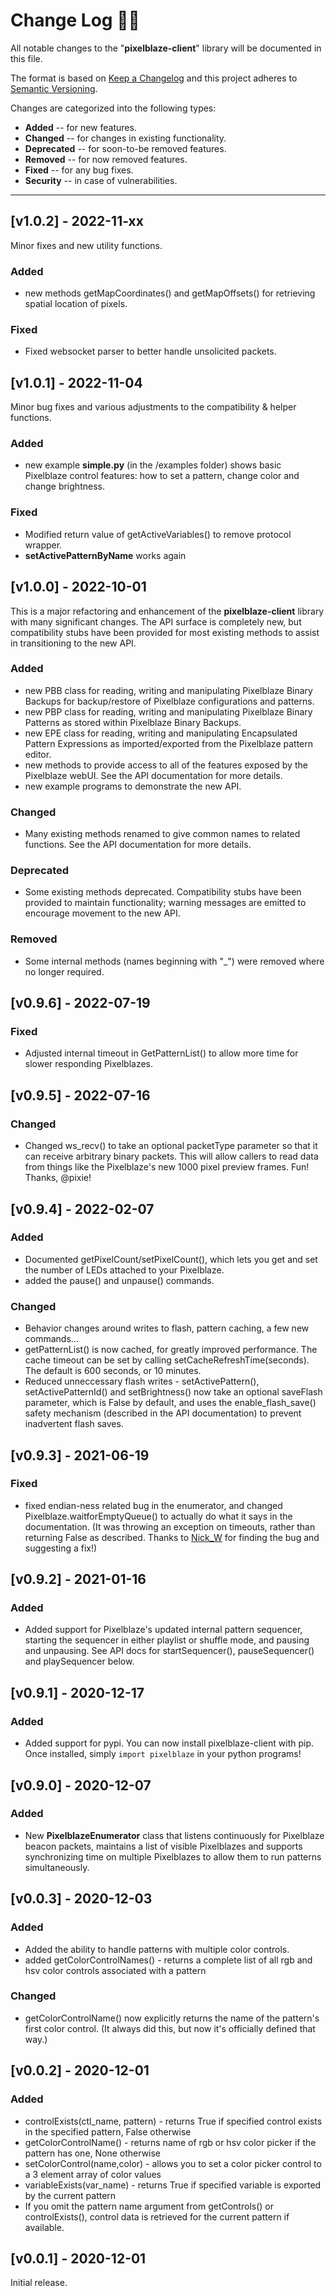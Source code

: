 # **Change Log** 📜📝

All notable changes to the "**pixelblaze-client**" library will be documented in this file.

The format is based on [Keep a Changelog](https://keepachangelog.com/en/1.0.0/) and this project adheres to [Semantic Versioning](https://semver.org/spec/v2.0.0.html).

Changes are categorized into the following types:
- **Added** -- for new features.
- **Changed** -- for changes in existing functionality.
- **Deprecated** -- for soon-to-be removed features.
- **Removed** -- for now removed features.
- **Fixed** -- for any bug fixes.
- **Security** -- in case of vulnerabilities.

---

## [**v1.0.2**] - 2022-11-xx

Minor fixes and new utility functions.

### Added

* new methods getMapCoordinates() and getMapOffsets() for retrieving spatial location of pixels.

### Fixed

* Fixed websocket parser to better handle unsolicited packets.


## [**v1.0.1**] - 2022-11-04

Minor bug fixes and various adjustments to the compatibility & helper functions.

### Added

* new example **simple.py** (in the /examples folder) shows basic Pixelblaze control features: how to set a pattern, change color and change brightness.


### Fixed

* Modified return value of getActiveVariables() to remove protocol wrapper.
* **setActivePatternByName** works again


## [**v1.0.0**] - 2022-10-01

This is a major refactoring and enhancement of the **pixelblaze-client** library with many significant changes. The API surface is completely new, but compatibility stubs have been provided for most existing methods to assist in transitioning to the new API.

### Added

* new PBB class for reading, writing and manipulating Pixelblaze Binary Backups for backup/restore of Pixelblaze configurations and patterns.
* new PBP class for reading, writing and manipulating Pixelblaze Binary Patterns as stored within Pixelblaze Binary Backups.
* new EPE class for reading, writing and manipulating Encapsulated Pattern Expressions as imported/exported from the Pixelblaze pattern editor.
* new methods to provide access to all of the features exposed by the Pixelblaze webUI. See the API documentation for more details.
* new example programs to demonstrate the new API.

### Changed

* Many existing methods renamed to give common names to related functions.  See the API documentation for more details.

### Deprecated

* Some existing methods deprecated.  Compatibility stubs have been provided to maintain functionality; warning messages are emitted to encourage movement to the new API.

### Removed

* Some internal methods (names beginning with "_") were removed where no longer required.


## [**v0.9.6**] - 2022-07-19

### Fixed

- Adjusted internal timeout in GetPatternList() to allow more time for slower 
responding Pixelblazes.  

## [**v0.9.5**] - 2022-07-16

### Changed

- Changed ws_recv() to take an optional packetType parameter so that it can receive
arbitrary binary packets.  This will allow callers to read data from things like
the Pixelblaze's new 1000 pixel preview frames. Fun!  Thanks, @pixie!

## [**v0.9.4**] - 2022-02-07

### Added
- Documented getPixelCount/setPixelCount(), which lets you get and set the number of LEDs attached to your Pixelblaze.
- added the pause() and unpause() commands. 

### Changed

- Behavior changes around writes to flash, pattern caching, a few new commands...
- getPatternList() is now cached, for greatly improved performance. The cache timeout can be set by calling setCacheRefreshTime(seconds). The default is 600 seconds, or 10 minutes.
- Reduced unneccessary flash writes - setActivePattern(), setActivePatternId() and setBrightness() now take an optional saveFlash parameter, which is False by default, and uses the enable_flash_save() safety mechanism (described in the API documentation) to prevent inadvertent flash saves.

## [**v0.9.3**] - 2021-06-19

### Fixed
- fixed endian-ness related bug in the enumerator, and changed Pixelblaze.waitforEmptyQueue() to actually do what
it says in the documentation.  (It was throwing an exception on timeouts, rather than returning False
as described.  Thanks to [Nick_W](https://github.com/NickWaterton) for finding the bug and suggesting a fix!)

## [**v0.9.2**] - 2021-01-16

### Added
- Added support for Pixelblaze's updated internal pattern sequencer, starting the sequencer in either playlist or shuffle mode, and pausing and unpausing. See API docs for startSequencer(), pauseSequencer() and playSequencer below.

## [**v0.9.1**] - 2020-12-17

### Added
- Added support for pypi.  You can now install pixelblaze-client with pip.  Once installed, simply `import pixelblaze` in your python programs!

## [**v0.9.0**] - 2020-12-07

### Added 
- New **PixelblazeEnumerator** class that listens continuously for Pixelblaze beacon
packets, maintains a list of visible Pixelblazes and supports synchronizing time
on multiple Pixelblazes to allow them to run patterns simultaneously. 

## [**v0.0.3**] - 2020-12-03

### Added
- Added the ability to handle patterns with multiple color controls. 
- added getColorControlNames() - returns a complete list of all rgb and hsv color controls associated with a pattern

### Changed
- getColorControlName() now explicitly returns the name of the pattern's first color control. (It always did this, but now it's officially defined that way.)

## [**v0.0.2**] - 2020-12-01

### Added
- controlExists(ctl_name, pattern) - returns True if specified control exists in the specified pattern, False otherwise
- getColorControlName() - returns name of rgb or hsv color picker if the pattern has one, None otherwise
- setColorControl(name,color) - allows you to set a color picker control to a 3 element array of color values
- variableExists(var_name) - returns True if specified variable is exported by the current pattern
- If you omit the pattern name argument from getControls() or controlExists(), control data is retrieved for the current pattern if available.

## [**v0.0.1**] - 2020-12-01
Initial release.
